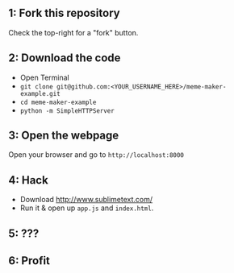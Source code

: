## 1: Fork this repository
Check the top-right for a "fork" button.

## 2: Download the code
- Open Terminal
- `git clone git@github.com:<YOUR_USERNAME_HERE>/meme-maker-example.git`
- `cd meme-maker-example`
- `python -m SimpleHTTPServer`

## 3: Open the webpage
Open your browser and go to `http://localhost:8000`

## 4: Hack
- Download http://www.sublimetext.com/
- Run it & open up `app.js` and `index.html`.

## 5: ???

## 6: Profit
